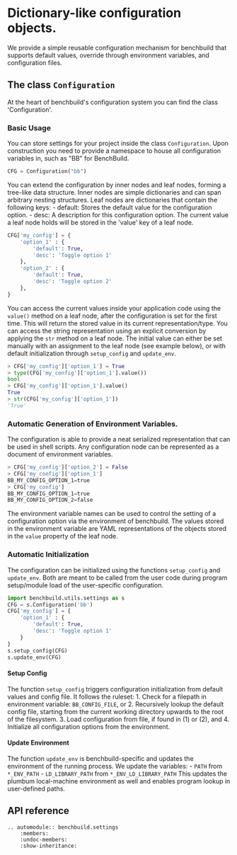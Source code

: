 # Dictionary-like configuration objects.

We provide a simple reusable configuration mechanism for benchbuild that supports
default values, override through environment variables, and configuration files.

## The class `Configuration`

At the heart of benchbuild's configuration system you can find the class 'Configuration'.

### Basic Usage

You can store settings for your project inside the class `Configuration`.
Upon construction you need to provide a namespace to house all configuration variables
in, such as "BB" for BenchBuild.

```python
CFG = Configuration("bb")
```


You can extend the configuration by inner nodes and leaf nodes, forming a tree-like data structure.
Inner nodes are simple dictionaries and can span arbitrary nesting structures.
Leaf nodes are dictionaries that contain the following keys:
    - default: Stores the default value for the configuration option.
    - desc: A description for this configuration option.
The current value a leaf node holds will be stored in the 'value' key of a leaf node.

```python
CFG['my_config'] = {
    'option_1' : {
        'default': True,
        'desc': 'Toggle option 1'
    },
    'option_2' : {
        'default': True,
        'desc': 'Toggle option 2'
    },
}
```

You can access the current values inside your application code using the `value()` method
on a leaf node, after the configuration is set for the first time.
This will return the stored value in its current representation/type.
You can access the string representation using an explicit conversion by applying the `str` method on a leaf node.
The initial value can either be set manually with an assignment to the leaf node (see example below), or with default initialization through `setup_config` and `update_env`.

```python
> CFG['my_config']['option_1'] = True
> type(CFG['my_config']['option_1'].value())
bool
> CFG['my_config']['option_1'].value()
True
> str(CFG['my_config']['option_1'])
'True'
```

### Automatic Generation of Environment Variables.

The configuration is able to provide a neat serialized representation that can be used in shell scripts.
Any configuration node can be represented as a document of environment variables.

```python
> CFG['my_config']['option_2'] = False
> CFG['my_config']['option_1']
BB_MY_CONFIG_OPTION_1=true
> CFG['my_config']
BB_MY_CONFIG_OPTION_1=true
BB_MY_CONFIG_OPTION_2=false
```

The environment variable names can be used to control the setting of a configuration 
option via the environment of benchbuild.
The values stored in the environment variable are YAML representations of the objects stored in the `value` property of the leaf node.

### Automatic Initialization

The configuration can be initialized using the functions `setup_config` and `update_env`.
Both are meant to be called from the user code during program setup/module load of the user-specific configuration.

```python
import benchbuild.utils.settings as s
CFG = s.Configuration('bb')
CFG['my_config'] = {
    'option_1' : {
        'default': True,
        'desc': 'Toggle option 1'
    }
}
s.setup_config(CFG)
s.update_env(CFG)
```

#### Setup Config

The function `setup_config` triggers configuration initialization from default values and
config file. It follows the ruleset:
    1. Check for a filepath in environment variable: `BB_CONFIG_FILE`, or
    2. Recursively lookup the default config file, starting from the current working 
       directory upwards to the root of the filesystem.
    3. Load configuration from file, if found in (1) or (2), and
    4. Initialize all configuration options from the environment.

#### Update Environment

The function `update_env` is benchbuild-specific and updates the environment of the 
running process. We update the variables:
    - `PATH` from `*_ENV_PATH`
    - `LD_LIBRARY_PATH` from `*_ENV_LD_LIBRARY_PATH`
This updates the plumbum local-machine environment as well and enables program lookup in user-defined paths.

## API reference

```eval_rst
.. automodule:: benchbuild.settings
    :members:
    :undoc-members:
    :show-inheritance:
```

